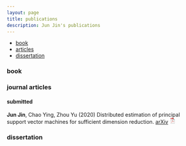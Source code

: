 ```yaml
---
layout: page
title: publications
description: Jun Jin's publications
---
```


<div class="navbar">
    <div class="navbar-inner">
        <ul class="nav">
            <li><a href="#book">book</a></li>
            <li><a href="#articles">articles</a></li>
            <li><a href="#thesis">dissertation</a></li>
        </ul>
    </div>
</div>


### <a name="book"></a>book


### <a name="articles"></a>journal articles

#### submitted

**Jun Jin**, Chao Ying, Zhou Yu (2020)
Distributed estimation of principal support vector machines for sufficient dimension reduction.
[arXiv](https://arxiv.org/)
[![pdf](icons16/pdf-icon.png)](https://arxiv.org/pdf/1911.12732.pdf)


### <a name="thesis"></a>dissertation

